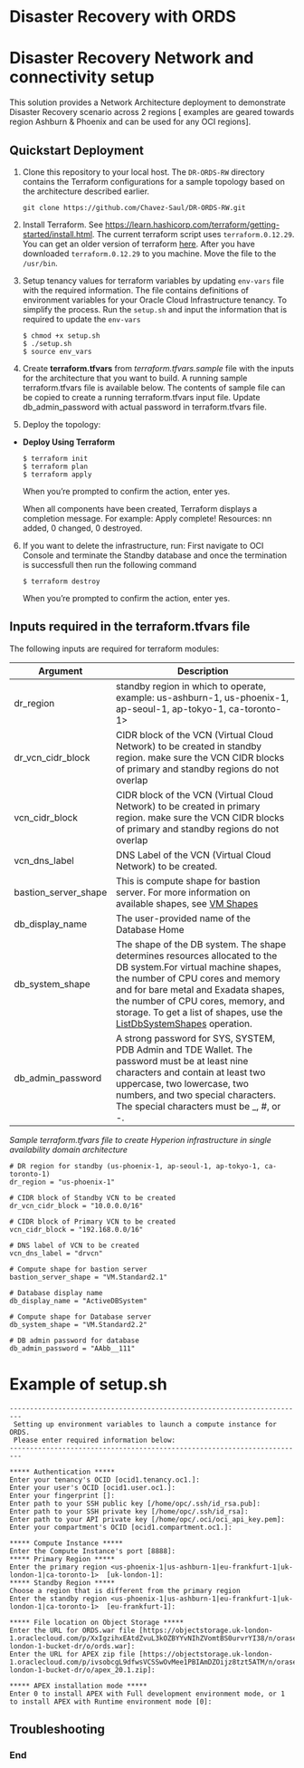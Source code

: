 # Disaster Recovery with ORDS

Disaster Recovery Network and connectivity setup
=======================================================

This solution provides a Network Architecture deployment to demonstrate Disaster Recovery scenario across 2 regions [ examples are geared towards region Ashburn & Phoenix and can be used for any OCI regions].


## Quickstart Deployment

1. Clone this repository to your local host. The `DR-ORDS-RW` directory contains the Terraform configurations for a sample topology based on the architecture described earlier.
    ```
    git clone https://github.com/Chavez-Saul/DR-ORDS-RW.git
    ```

2. Install Terraform. See https://learn.hashicorp.com/terraform/getting-started/install.html.
   The current terraform script uses `terraform.0.12.29`. You can get an older version of terraform [here](https://releases.hashicorp.com/terraform/).
   After you have downloaded `terraform.0.12.29` to you machine. Move the file to the `/usr/bin`. 
3. Setup tenancy values for terraform variables by updating `env-vars` file with the required information. The file contains definitions of environment variables for your Oracle Cloud Infrastructure tenancy.
   To simplify the process. Run the `setup.sh` and input the information that is required to update the `env-vars`
    ```
    $ chmod +x setup.sh
    $ ./setup.sh
    $ source env_vars
    ```

4. Create **terraform.tfvars** from *terraform.tfvars.sample* file with the inputs for the architecture that you want to build. A running sample terraform.tfvars file is available below. The contents of sample file can be copied to create a running terraform.tfvars input file. Update db_admin_password with actual password in terraform.tfvars file.


5. Deploy the topology:

-   **Deploy Using Terraform**
    
    ```
    $ terraform init
    $ terraform plan
    $ terraform apply
    ```
    When you’re prompted to confirm the action, enter yes.

    When all components have been created, Terraform displays a completion message. For example: Apply complete! Resources: nn added, 0 changed, 0 destroyed.

6. If you want to delete the infrastructure, run:
    First navigate to OCI Console and terminate the Standby database and once the termination is successfull then run the following command
    ```
    $ terraform destroy
    ```
    When you’re prompted to confirm the action, enter yes.

## Inputs required in the terraform.tfvars file
The following inputs are required for terraform modules:

| Argument                   | Description                                                                                                                                                                                                                                                                                                                                                       |
| -------------------------- | ----------------------------------------------------------------------------------------------------------------------------------------------------------------------------------------------------------------------------------------------------------------------------------------------------------------------------------------------------------------- |
| dr_region                         | standby region in which to operate, example: us-ashburn-1, us-phoenix-1, ap-seoul-1, ap-tokyo-1, ca-toronto-1> |
| dr_vcn_cidr_block                   | CIDR block of the VCN (Virtual Cloud Network) to be created in standby region. make sure the VCN CIDR blocks of primary and standby regions do not overlap  |
| vcn_cidr_block              | CIDR block of the VCN (Virtual Cloud Network) to be created in primary region. make sure the VCN CIDR blocks of primary and standby regions do not overlap|
| vcn_dns_label              | DNS Label of the VCN (Virtual Cloud Network) to be created.           |
| bastion_server_shape              |  This is compute shape for bastion server. For more information on available shapes, see [VM Shapes](https://docs.cloud.oracle.com/iaas/Content/Compute/References/computeshapes.htm?TocPath=Services#vmshapes)|
| db_display_name              |  The user-provided name of the Database Home|
| db_system_shape              |  The shape of the DB system. The shape determines resources allocated to the DB system.For virtual machine shapes, the number of CPU cores and memory and for bare metal and Exadata shapes, the number of CPU cores, memory, and storage. To get a list of shapes, use the [ListDbSystemShapes](https://docs.cloud.oracle.com/iaas/api/#/en/database/20160918/DbSystemShapeSummary/ListDbSystemShapes) operation.|
| db_admin_password              | A strong password for SYS, SYSTEM, PDB Admin and TDE Wallet. The password must be at least nine characters and contain at least two uppercase, two lowercase, two numbers, and two special characters. The special characters must be _, #, or -.  |


*Sample terraform.tfvars file to create Hyperion infrastructure in single availability domain architecture*

```
# DR region for standby (us-phoenix-1, ap-seoul-1, ap-tokyo-1, ca-toronto-1)
dr_region = "us-phoenix-1"

# CIDR block of Standby VCN to be created
dr_vcn_cidr_block = "10.0.0.0/16"

# CIDR block of Primary VCN to be created
vcn_cidr_block = "192.168.0.0/16"

# DNS label of VCN to be created
vcn_dns_label = "drvcn"

# Compute shape for bastion server
bastion_server_shape = "VM.Standard2.1"

# Database display name
db_display_name = "ActiveDBSystem"

# Compute shape for Database server
db_system_shape = "VM.Standard2.2"

# DB admin password for database
db_admin_password = "AAbb__111"
```
# Example of setup.sh
```
-------------------------------------------------------------------------
 Setting up environment variables to launch a compute instance for ORDS.
 Please enter required information below:
-------------------------------------------------------------------------

***** Authentication *****
Enter your tenancy's OCID [ocid1.tenancy.oc1.]:
Enter your user's OCID [ocid1.user.oc1.]:
Enter your fingerprint []:
Enter path to your SSH public key [/home/opc/.ssh/id_rsa.pub]:
Enter path to your SSH private key [/home/opc/.ssh/id_rsa]:
Enter path to your API private key [/home/opc/.oci/oci_api_key.pem]:
Enter your compartment's OCID [ocid1.compartment.oc1.]:

***** Compute Instance *****
Enter the Compute Instance's port [8888]:
***** Primary Region *****
Enter the primary region <us-phoenix-1|us-ashburn-1|eu-frankfurt-1|uk-london-1|ca-toronto-1>  [uk-london-1]:
***** Standby Region *****
Choose a region that is different from the primary region
Enter the standby region <us-phoenix-1|us-ashburn-1|eu-frankfurt-1|uk-london-1|ca-toronto-1>  [eu-frankfurt-1]:

***** File location on Object Storage *****
Enter the URL for ORDS.war file [https://objectstorage.uk-london-1.oraclecloud.com/p/XxIgzihxEAtdZvuL3kOZBYYvNIhZVomtBS0urvrYI38/n/orasenatdecanational01/b/uk-london-1-bucket-dr/o/ords.war]:
Enter the URL for APEX zip file [https://objectstorage.uk-london-1.oraclecloud.com/p/ivsobcgL9dfwsVCSSwOvMee1PBIAmDZOijz8tzt5ATM/n/orasenatdecanational01/b/uk-london-1-bucket-dr/o/apex_20.1.zip]:

***** APEX installation mode *****
Enter 0 to install APEX with Full development environment mode, or 1 to install APEX with Runtime environment mode [0]:

```

## Troubleshooting


### End